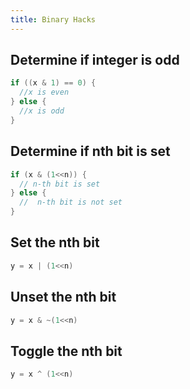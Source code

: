 ```yaml
---
title: Binary Hacks
---
```


## Determine if integer is odd
```c
if ((x & 1) == 0) {
  //x is even
} else {
  //x is odd
}
```

## Determine if nth bit is set

```c
if (x & (1<<n)) {
  // n-th bit is set
} else {
  //  n-th bit is not set
}
```

## Set the nth bit

```c
y = x | (1<<n)
```


## Unset the nth bit

```c
y = x & ~(1<<n)
```


## Toggle the nth bit

```c
y = x ^ (1<<n)
```


